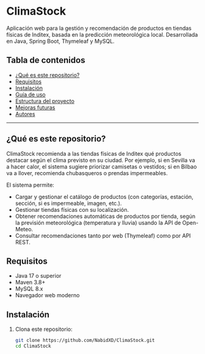 # ClimaStock

Aplicación web para la gestión y recomendación de productos en tiendas físicas de Inditex, basada en la predicción meteorológica local. Desarrollada en Java, Spring Boot, Thymeleaf y MySQL.

## Tabla de contenidos

- [¿Qué es este repositorio?](#qué-es-este-repositorio)
- [Requisitos](#requisitos)
- [Instalación](#instalación)
- [Guía de uso](#guía-de-uso)
- [Estructura del proyecto](#estructura-del-proyecto)
- [Mejoras futuras](#mejoras-futuras)
- [Autores](#autores)

---

## ¿Qué es este repositorio?

ClimaStock recomienda a las tiendas físicas de Inditex qué productos destacar según el clima previsto en su ciudad. Por ejemplo, si en Sevilla va a hacer calor, el sistema sugiere priorizar camisetas o vestidos; si en Bilbao va a llover, recomienda chubasqueros o prendas impermeables.

El sistema permite:
- Cargar y gestionar el catálogo de productos (con categorías, estación, sección, si es impermeable, imagen, etc.).
- Gestionar tiendas físicas con su localización.
- Obtener recomendaciones automáticas de productos por tienda, según la previsión meteorológica (temperatura y lluvia) usando la API de Open-Meteo.
- Consultar recomendaciones tanto por web (Thymeleaf) como por API REST.

## Requisitos

- Java 17 o superior
- Maven 3.8+
- MySQL 8.x
- Navegador web moderno

## Instalación

1. Clona este repositorio:
   ```bash
   git clone https://github.com/NabidXD/ClimaStock.git
   cd ClimaStock
